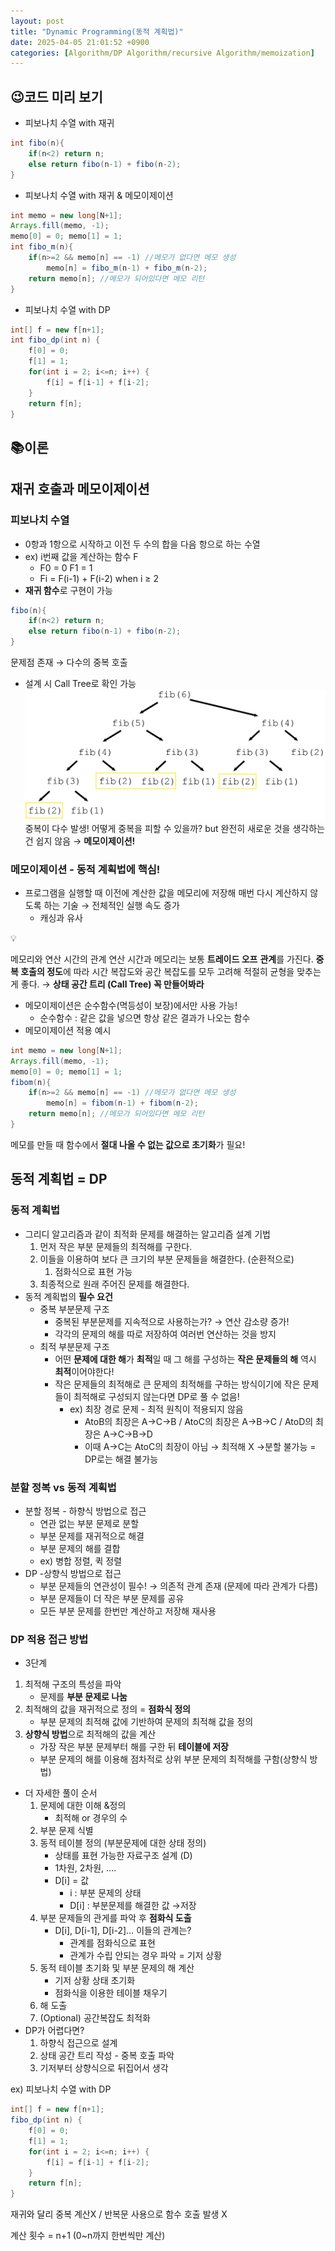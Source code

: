 ```yaml
---
layout: post
title: "Dynamic Programming(동적 계획법)"
date: 2025-04-05 21:01:52 +0900
categories: [Algorithm/DP Algorithm/recursive Algorithm/memoization]
---
```


## 😉코드 미리 보기

- 피보나치 수열 with 재귀

```java
int fibo(n){
    if(n<2) return n;
    else return fibo(n-1) + fibo(n-2);
}
```

- 피보나치 수열 with 재귀 & 메모이제이션

```java
int memo = new long[N+1];
Arrays.fill(memo, -1);
memo[0] = 0; memo[1] = 1;
int fibo_m(n){
    if(n>=2 && memo[n] == -1) //메모가 없다면 메모 생성
        memo[n] = fibo_m(n-1) + fibo_m(n-2);
    return memo[n]; //메모가 되어있다면 메모 리턴
}
```

- 피보나치 수열 with DP

```java
int[] f = new f[n+1];
int fibo_dp(int n) {
    f[0] = 0;
    f[1] = 1;
    for(int i = 2; i<=n; i++) {
        f[i] = f[i-1] + f[i-2];
    }
    return f[n];
}
```

## 📚이론

## 재귀 호출과 메모이제이션

### **피보나치 수열**

- 0항과 1항으로 시작하고 이전 두 수의 합을 다음 항으로 하는 수열
- ex) i번째 값을 계산하는 함수 F
  - F0 = 0 F1 = 1
  - Fi = F(i-1) + F(i-2) when i ≥ 2
- **재귀 함수**로 구현이 가능

```java
fibo(n){
    if(n<2) return n;
    else return fibo(n-1) + fibo(n-2);
}
```

문제점 존재 → 다수의 중복 호출

- 설계 시 Call Tree로 확인 가능
  ![image.png](/_posts/img/250405img.png)
  중복이 다수 발생!
  어떻게 중복을 피할 수 있을까? but 완전히 새로운 것을 생각하는 건 쉽지 않음
  → **메모이제이션!**

### **메모이제이션** - **동적 계획법에 핵심!**

- 프로그램을 실행할 때 이전에 계산한 값을 메모리에 저장해 매번 다시 계산하지 않도록 하는 기술 → 전체적인 실행 속도 증가
  - 캐싱과 유사

<aside>
💡

메모리와 연산 시간의 관계
연산 시간과 메모리는 보통 **트레이드 오프** **관계**를 가진다.
**중복 호출의 정도**에 따라 시간 복잡도와 공간 복잡도를 모두 고려해
적절히 균형을 맞추는게 좋다. → **상태 공간 트리 (Call Tree) 꼭 만들어봐라**

</aside>

- 메모이제이션은 순수함수(멱등성이 보장)에서만 사용 가능!
  - 순수함수 : 같은 값을 넣으면 항상 같은 결과가 나오는 함수
- 메모이제이션 적용 예시

```java
int memo = new long[N+1];
Arrays.fill(memo, -1);
memo[0] = 0; memo[1] = 1;
fibom(n){
    if(n>=2 && memo[n] == -1) //메모가 없다면 메모 생성
        memo[n] = fibom(n-1) + fibom(n-2);
    return memo[n]; //메모가 되어있다면 메모 리턴
}
```

메모를 만들 때 함수에서 **절대 나올 수 없는 값으로 초기화**가 필요!

## 동적 계획법 = DP

### 동적 계획법

- 그리디 알고리즘과 같이 최적화 문제를 해결하는 알고리즘 설계 기법
  1. 먼저 작은 부분 문제들의 최적해를 구한다.
  2. 이들을 이용하여 보다 큰 크기의 부분 문제들을 해결한다. (순환적으로)
     1. 점화식으로 표현 가능
  3. 최종적으로 원래 주어진 문제를 해결한다.
- 동적 계획법의 **필수 요건**
  - 중복 부분문제 구조
    - 중복된 부분문제를 지속적으로 사용하는가? → 연산 감소량 증가!
    - 각각의 문제의 해를 따로 저장하여 여러번 연산하는 것을 방지
  - 최적 부분문제 구조
    - 어떤 **문제에 대한 해**가 **최적**일 때 그 해를 구성하는 **작은 문제들의 해** 역시 **최적**이어야한다!
    - 작은 문제들의 최적해로 큰 문제의 최적해를 구하는 방식이기에 작은 문제들이 최적해로 구성되지 않는다면 DP로 풀 수 없음!
      - ex) 최장 경로 문제 - 최적 원칙이 적용되지 않음
        - AtoB의 최장은 A→C→B / AtoC의 최장은 A→B→C / AtoD의 최장은 A→C→B→D
        - 이때 A→C는 AtoC의 최장이 아님 → 최적해 X →분할 불가능 = DP로는 해결 불가능

### 분할 정복 vs 동적 계획법

- 분할 정복 - 하향식 방법으로 접근
  - 연관 없는 부분 문제로 분할
  - 부분 문제를 재귀적으로 해결
  - 부분 문제의 해를 결합
  - ex) 병합 정렬, 퀵 정렬
- DP -상향식 방법으로 접근
  - 부분 문제들의 연관성이 필수! → 의존적 관계 존재 (문제에 따라 관계가 다름)
  - 부분 문제들이 더 작은 부분 문제를 공유
  - 모든 부분 문제를 한번만 계산하고 저장해 재사용

### DP 적용 접근 방법

- 3단계

1. 최적해 구조의 특성을 파악
   - 문제를 **부분 문제로 나눔**
2. 최적해의 값을 재귀적으로 정의 = **점화식 정의**
   - 부분 문제의 최적해 값에 기반하여 문제의 최적해 값을 정의
3. **상향식 방법**으로 최적해의 값을 계산
   - 가장 작은 부분 문제부터 해를 구한 뒤 **테이블에 저장**
   - 부분 문제의 해를 이용해 점차적로 상위 부분 문제의 최적해를 구함(상향식 방법)

- 더 자세한 풀이 순서
  1. 문제에 대한 이해 &정의
     - 최적해 or 경우의 수
  2. 부분 문제 식별
  3. 동적 테이블 정의 (부분문제에 대한 상태 정의)
     - 상태를 표현 가능한 자료구조 설계 (D)
     - 1차원, 2차원, ….
     - D[i] = 값
       - i : 부분 문제의 상태
       - D[i] : 부분문제를 해결한 값 →저장
  4. 부분 문제들의 관게를 파악 후 **점화식 도출**
     - D[i], D[i-1], D[i-2]… 이들의 관계는?
       - 관계를 점화식으로 표현
       - 관계가 수립 안되는 경우 파악 = 기저 상황
  5. 동적 테이블 초기화 및 부분 문제의 해 계산
     - 기저 상황 상태 초기화
     - 점화식을 이용한 테이블 채우기
  6. 해 도출
  7. (Optional) 공간복잡도 최적화
- DP가 어렵다면?
  1. 하향식 접근으로 설계
  2. 상태 공간 트리 작성 - 중복 호출 파악
  3. 기저부터 상향식으로 뒤집어서 생각

ex) 피보나치 수열 with DP

```java
int[] f = new f[n+1];
fibo_dp(int n) {
    f[0] = 0;
    f[1] = 1;
    for(int i = 2; i<=n; i++) {
        f[i] = f[i-1] + f[i-2];
    }
    return f[n];
}
```

재귀와 달리 중복 계산X / 반복문 사용으로 함수 호출 발생 X

계산 횟수 = n+1 (0~n까지 한번씩만 계산)
